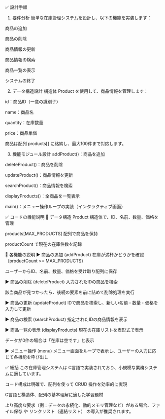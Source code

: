 ✅ 設計手順
1. 要件分析
簡単な在庫管理システムを設計し、以下の機能を実装します：

商品の追加

商品の削除

商品情報の更新

商品情報の検索

商品一覧の表示

システムの終了

2. データ構造設計
構造体 Product を使用して、商品情報を管理します：

id：商品ID（一意の識別子）

name：商品名

quantity：在庫数量

price：商品単価

商品は配列 products[] に格納し、最大100件まで対応します。

3. 機能モジュール設計
addProduct()：商品を追加

deleteProduct()：商品を削除

updateProduct()：商品情報を更新

searchProduct()：商品情報を検索

displayProducts()：全商品を一覧表示

main()：メニュー操作ループの実装（インタラクティブ画面）

✅ コードの機能説明
📌 データ構造
Product 構造体で、ID、名前、数量、価格を管理

products[MAX_PRODUCTS] 配列で商品を保持

productCount で現在の在庫件数を記録

📌 各機能の説明
▶ 商品の追加 (addProduct)
在庫が満杯かどうかを確認（productCount >= MAX_PRODUCTS）

ユーザーからID、名前、数量、価格を受け取り配列に保存

▶ 商品の削除 (deleteProduct)
入力されたIDの商品を検索

該当商品が見つかったら、後続の要素を前に詰めて削除処理を実行

▶ 商品の更新 (updateProduct)
IDで商品を検索し、新しい名前・数量・価格を入力して更新

▶ 商品の検索 (searchProduct)
指定されたIDの商品情報を表示

▶ 商品一覧の表示 (displayProducts)
現在の在庫リストを表形式で表示

データが0件の場合は「在庫は空です」と表示

▶ メニュー操作 (menu)
メニュー画面をループで表示し、ユーザーの入力に応じて各機能を呼び出し

✅ 総括
この在庫管理システムは C言語で実装されており、小規模な業務システムに適しています。

コード構成は明確で、配列を使って CRUD 操作を効率的に実現

C言語と構造体、配列の基本理解に適した学習題材

より高度な要求（例：データの永続化、動的メモリ管理など）がある場合、ファイル保存 や リンクリスト（連結リスト） の導入が推奨されます。
